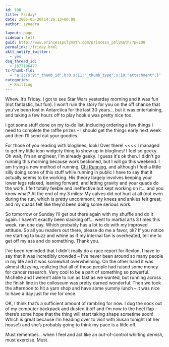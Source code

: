 ```yaml
---
id: 108
title: Friday!
date: 2005-05-20T14:26:13+00:00
author: synedra

layout: page
sidebar: left
guid: http://www.princesspolymath.com/princess_polymath/?p=108
permalink: /friday.html
aktt_notify_twitter:
  - yes
dsq_thread_id:
  - 1877196477
tc-thumb-fld:
  - 'a:2:{s:9:"_thumb_id";b:0;s:11:"_thumb_type";s:10:"attachment";}'
categories:
  - Knitting
---
```

Whew. It&#8217;s Friday. I got to see Star Wars yesterday morning and it was fun (not fantastic, but fun). I won&#8217;t ruin the story for you on the off chance that you&#8217;ve been lost in Antarctica for the last 30 years&#8230; but it was entertaining, and taking a few hours off to play hookie was pretty nice too.
  
I got some stuff done on my to-do list, including ordering a few things I need to complete the raffle prizes &#8211; I should get the things early next week and then I&#8217;ll send out your goodies.
  
For those of you reading with bloglines, look! Over there! <<<< I managed to get my little icon widgety thing to show up in bloglines! I feel so geeky. Oh wait, I'm an engineer, I'm already geeky. I guess it's ok then. I didn't go running this morning because work beckoned, but I will go this weekend. I am trying a new method of running, [Chi Running](http://www.chirunning.com/), and although I feel a little silly doing some of this stuff while running in public I have to say that it actually seems to be working. His theory largely involves keeping your lower legs relaxed, leaning forward, and letting gravity and your quads do the work. I felt totally feeble and ineffective but kept working on it&#8230; and you know what? At the end of my 3 miles: My calves did not hurt at all (not even during the run, which is pretty uncommon); my knees and ankles felt great; and my quads felt like they&#8217;d been doing some serious work.
  
So tomorrow or Sunday I&#8217;ll get out there again with my shuffle and do it again. I haven&#8217;t exactly been slacking off&#8230; went to martial arts 3 times this week, ran one day. Which probably has a lot to do with my improved attitude. So all you readers out there, please do me a favor, ok? If you notice me starting to buzz and whine as if my internal fan is overheated, tell me to get off my ass and do something. Thank you.
  
I&#8217;ve been reminded that I didn&#8217;t really do a race report for Revlon. I have to say that it was incredibly crowded &#8211; I&#8217;ve never been around so many people in my life and it was somewhat overwhelming. On the other hand it was almost dizzying, realizing that all of those people had raised some money for cancer research. Very cool to be a part of something so powerful. Michelle and I weren&#8217;t able to run as fast as we wanted, but running across the finish line in the colloseum was pretty darned wonderful. Then we took the afternoon to hit a yarn shop and have some yummy lunch &#8211; it was nice to have a day just for me for once.
  
OK, I think that&#8217;s a sufficient amount of rambling for now. I dug the sock out of my computer backpack and dusted it off and I&#8217;m now to the heel flap &#8211; there&#8217;s some hope that the thing will start taking shape sometime soon! Which is great because I&#8217;m heading over to visit with Susan tonight (at her house!) and she&#8217;s probably going to think my pace is a little off.
  
Must remember&#8230; when I feel and act like an out-of-control whirling dervish, must exercise. Must.